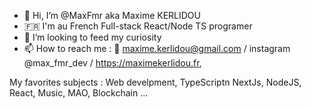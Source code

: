 - 👋 Hi, I’m @MaxFmr aka Maxime KERLIDOU
- 🇫🇷 I'm au French Full-stack React/Node TS programer
- 💞️ I’m looking to feed my curiosity 
- 📫 How to reach me : 📧 maxime.kerlidou@gmail.com / instagram @max_fmr_dev / https://maximekerlidou.fr,

My favorites subjects : Web develpment, TypeScriptn NextJs, NodeJS, React, Music, MAO, Blockchain ...

<!---
MaxFmr/MaxFmr is a ✨ special ✨ repository because its `README.md` (this file) appears on your GitHub profile.
You can click the Preview link to take a look at your changes.
--->
